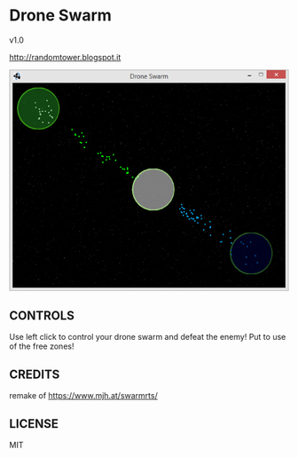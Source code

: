 # Drone Swarm

v1.0

http://randomtower.blogspot.it

![Drone Swarm](img/1.0-1.png)

## CONTROLS

Use left click to control your drone swarm and defeat the enemy! 
Put to use of the free zones!


## CREDITS

remake of https://www.mjh.at/swarmrts/

## LICENSE

MIT